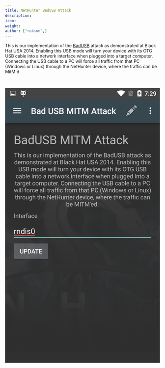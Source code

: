 ```yaml
---
title: NetHunter BadUSB Attack
description:
icon:
weight:
author: ["re4son",]
---
```


This is our implementation of the [BadUSB](https://srlabs.de/badusb/) attack as demonstrated at Black Hat USA 2014. Enabling this USB mode will turn your device with its OTG USB cable into a network interface when plugged into a target computer. Connecting the USB cable to a PC will force all traffic from that PC (Windows or Linux) through the NetHunter device, where the traffic can be MitM'd.

&nbsp;

![](nethunter-badusb.png)
